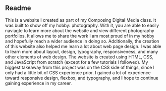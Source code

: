 ## Readme

This is a website I created as part of my Composing Digital Media class. It was built to show off my hobby: photography. With it, you are able to easily naviagte to learn more about the website and view different photography portfolios. It allows me to share the work I am most proud of in my hobby and hopefully reach a wider audience in doing so. Additionally, the creation of this website also helped me learn a lot about web page design. I was able to learn more about layout, design, typography, responsiveness, and many other elements of web design. The website is created using HTML, CSS, and JavaScript from scratch (except for a few tutorials I followed). My biggest takeaway from this project was on the CSS side of things, since I only had a little bit of CSS experience prior. I gained a lot of experience toward responsive design, flexbox, and typography, and I hope to continue gaining experience in my career.
